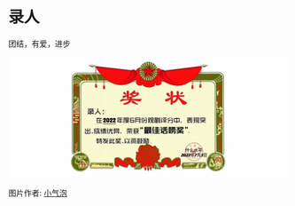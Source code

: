 # 录人

团结，有爱，进步

![](/image/lu/jiang.jpg)

图片作者: [小气泡](https://www.douban.com/people/154836695/?_i=5720529Rn8heGv)

